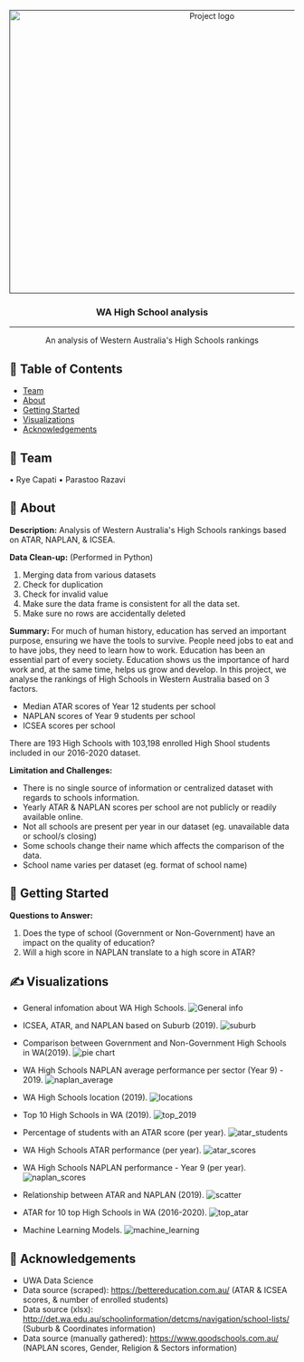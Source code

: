 <p align="center">
  <a href="" rel="noopener">
 <img width=700px height=500px src="images/logo.PNG" alt="Project logo"></a>
</p>

<h3 align="center">WA High School analysis</h3>

<div align="center">

</div>

---

<p align="center">  An analysis of Western Australia's High Schools rankings
    <br> 
</p>

## 📝 Table of Contents

- [Team](#Team)
- [About](#about)
- [Getting Started](#getting_started)
- [Visualizations](#visualizations)
- [Acknowledgements](#acknowledgement)


## 🧐 Team <a name = "Team"></a>
•	Rye Capati
•	Parastoo Razavi


## 🧐 About <a name = "about"></a>
**Description:**
Analysis of Western Australia's High Schools rankings based on ATAR, NAPLAN, & ICSEA.
<br>

**Data Clean-up:** (Performed in Python) 
1.	Merging data from various datasets
2.	Check for duplication
3.	Check for invalid value
4.	Make sure the data frame is consistent for all the data set.
5.	Make sure no rows are accidentally deleted


**Summary:**
For much of human history, education has served an important purpose, ensuring we have the tools to survive. People need jobs to eat and to have jobs, they need to learn how to work.
Education has been an essential part of every society. Education shows us the importance of hard work and, at the same time, helps us grow and develop.
In this project, we analyse the rankings of High Schools in Western Australia based on 3 factors.
- Median ATAR scores of Year 12 students per school 
- NAPLAN scores of Year 9 students per school 
- ICSEA scores per school

There are 193 High Schools with 103,198 enrolled High Shool students included in our 2016-2020 dataset.
<br>


**Limitation and Challenges:**
- There is no single source of information or centralized dataset with regards to schools information.
- Yearly ATAR & NAPLAN scores per school are not publicly or readily available online. 
- Not all schools are present per year in our dataset (eg. unavailable data or school/s closing) 
- Some schools change their name which affects the comparison of the data. 
- School name varies per dataset (eg. format of school name)


## 🏁 Getting Started <a name = "getting_started"></a>

**Questions to Answer:** <br>
1.	Does the type of school (Government or Non-Government) have an impact on the quality of education?
2.	Will a high score in NAPLAN translate to a high score in ATAR?


## ✍️ Visualizations <a name = "visualizations"></a>

* General infomation about WA High Schools. 
![General info](images/general_info.PNG)

* ICSEA, ATAR, and NAPLAN based on Suburb (2019). 
![suburb](images/suburb_info.PNG)

* Comparison between Government and Non-Government High Schools in WA(2019). 
![pie chart](images/comparison_pie.PNG)

* WA High Schools NAPLAN average performance per sector (Year 9) - 2019. 
![naplan_average](images/naplan_ave.PNG)

* WA High Schools location (2019). 
![locations](images/locations.PNG)

* Top 10 High Schools in WA (2019). 
![top_2019](images/top_2019.PNG)

* Percentage of students with an ATAR score (per year). 
![atar_students](images/atar_students.PNG)

* WA High Schools ATAR performance (per year). 
![atar_scores](images/atar_score.PNG)

* WA High Schools NAPLAN performance - Year 9 (per year). 
![naplan_scores](images/naplan_perf.PNG)

* Relationship between ATAR and NAPLAN (2019). 
![scatter](images/relationship.PNG)

* ATAR for 10 top High Schools in WA (2016-2020). 
![top_atar](images/top_atar.PNG)

* Machine Learning Models. 
![machine_learning](images/ml_model.PNG)

## 🎉 Acknowledgements <a name = "acknowledgement"></a>
- UWA Data Science
- Data source (scraped): https://bettereducation.com.au/ (ATAR & ICSEA scores, & number of enrolled students)
- Data source (xlsx): http://det.wa.edu.au/schoolinformation/detcms/navigation/school-lists/ (Suburb & Coordinates information)
- Data source (manually gathered): https://www.goodschools.com.au/ (NAPLAN scores, Gender, Religion & Sectors information)
